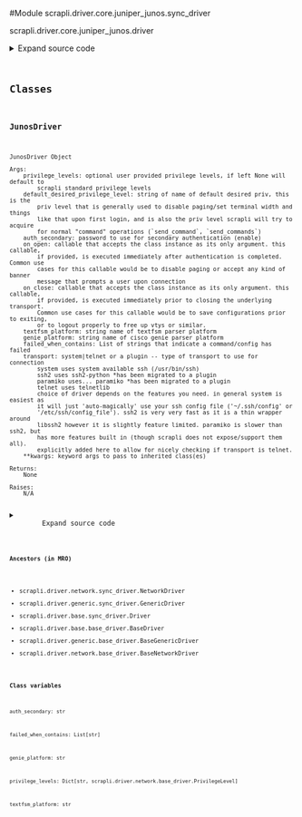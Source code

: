 <link rel="preload stylesheet" as="style" href="https://cdnjs.cloudflare.com/ajax/libs/10up-sanitize.css/11.0.1/sanitize.min.css" integrity="sha256-PK9q560IAAa6WVRRh76LtCaI8pjTJ2z11v0miyNNjrs=" crossorigin>
<link rel="preload stylesheet" as="style" href="https://cdnjs.cloudflare.com/ajax/libs/10up-sanitize.css/11.0.1/typography.min.css" integrity="sha256-7l/o7C8jubJiy74VsKTidCy1yBkRtiUGbVkYBylBqUg=" crossorigin>
<link rel="stylesheet preload" as="style" href="https://cdnjs.cloudflare.com/ajax/libs/highlight.js/10.1.1/styles/github.min.css" crossorigin>
<script defer src="https://cdnjs.cloudflare.com/ajax/libs/highlight.js/10.1.1/highlight.min.js" integrity="sha256-Uv3H6lx7dJmRfRvH8TH6kJD1TSK1aFcwgx+mdg3epi8=" crossorigin></script>
<script>window.addEventListener('DOMContentLoaded', () => hljs.initHighlighting())</script>















#Module scrapli.driver.core.juniper_junos.sync_driver

scrapli.driver.core.juniper_junos.driver

<details class="source">
    <summary>
        <span>Expand source code</span>
    </summary>
    <pre>
        <code class="python">
"""scrapli.driver.core.juniper_junos.driver"""
from copy import deepcopy
from typing import Any, Callable, Dict, List, Optional, Union

from scrapli.driver import NetworkDriver
from scrapli.driver.core.juniper_junos.base_driver import PRIVS
from scrapli.driver.network.base_driver import PrivilegeLevel


def junos_on_open(conn: NetworkDriver) -> None:
    """
    JunosDriver default on_open callable

    Args:
        conn: NetworkDriver object

    Returns:
        None

    Raises:
        N/A

    """
    conn.acquire_priv(desired_priv=conn.default_desired_privilege_level)
    conn.send_command(command="set cli complete-on-space off")
    conn.send_command(command="set cli screen-length 0")
    conn.send_command(command="set cli screen-width 511")


def junos_on_close(conn: NetworkDriver) -> None:
    """
    JunosDriver default on_close callable

    Args:
        conn: NetworkDriver object

    Returns:
        None

    Raises:
        N/A

    """
    conn.acquire_priv(desired_priv=conn.default_desired_privilege_level)
    conn.channel.write(channel_input="exit")
    conn.channel.send_return()


class JunosDriver(NetworkDriver):
    def __init__(
        self,
        host: str,
        privilege_levels: Optional[Dict[str, PrivilegeLevel]] = None,
        default_desired_privilege_level: str = "exec",
        port: int = 22,
        auth_username: str = "",
        auth_password: str = "",
        auth_private_key: str = "",
        auth_private_key_passphrase: str = "",
        auth_strict_key: bool = True,
        auth_bypass: bool = False,
        timeout_socket: float = 15.0,
        timeout_transport: float = 30.0,
        timeout_ops: float = 30.0,
        comms_return_char: str = "\n",
        comms_ansi: bool = False,
        ssh_config_file: Union[str, bool] = False,
        ssh_known_hosts_file: Union[str, bool] = False,
        on_init: Optional[Callable[..., Any]] = None,
        on_open: Optional[Callable[..., Any]] = None,
        on_close: Optional[Callable[..., Any]] = None,
        transport: str = "system",
        transport_options: Optional[Dict[str, Any]] = None,
        channel_log: Union[str, bool] = False,
        channel_lock: bool = False,
        auth_secondary: str = "",
        failed_when_contains: Optional[List[str]] = None,
        textfsm_platform: str = "juniper_junos",
        genie_platform: str = "",
    ):
        """
        JunosDriver Object

        Args:
            privilege_levels: optional user provided privilege levels, if left None will default to
                scrapli standard privilege levels
            default_desired_privilege_level: string of name of default desired priv, this is the
                priv level that is generally used to disable paging/set terminal width and things
                like that upon first login, and is also the priv level scrapli will try to acquire
                for normal "command" operations (`send_command`, `send_commands`)
            auth_secondary: password to use for secondary authentication (enable)
            on_open: callable that accepts the class instance as its only argument. this callable,
                if provided, is executed immediately after authentication is completed. Common use
                cases for this callable would be to disable paging or accept any kind of banner
                message that prompts a user upon connection
            on_close: callable that accepts the class instance as its only argument. this callable,
                if provided, is executed immediately prior to closing the underlying transport.
                Common use cases for this callable would be to save configurations prior to exiting,
                or to logout properly to free up vtys or similar.
            textfsm_platform: string name of textfsm parser platform
            genie_platform: string name of cisco genie parser platform
            failed_when_contains: List of strings that indicate a command/config has failed
            transport: system|telnet or a plugin -- type of transport to use for connection
                system uses system available ssh (/usr/bin/ssh)
                ssh2 uses ssh2-python *has been migrated to a plugin
                paramiko uses... paramiko *has been migrated to a plugin
                telnet uses telnetlib
                choice of driver depends on the features you need. in general system is easiest as
                it will just 'auto-magically' use your ssh config file ('~/.ssh/config' or
                '/etc/ssh/config_file'). ssh2 is very very fast as it is a thin wrapper around
                libssh2 however it is slightly feature limited. paramiko is slower than ssh2, but
                has more features built in (though scrapli does not expose/support them all).
                explicitly added here to allow for nicely checking if transport is telnet.
            **kwargs: keyword args to pass to inherited class(es)

        Returns:
            None

        Raises:
            N/A

        """
        if privilege_levels is None:
            privilege_levels = deepcopy(PRIVS)

        if on_open is None:
            on_open = junos_on_open
        if on_close is None:
            on_close = junos_on_close

        if failed_when_contains is None:
            failed_when_contains = [
                "is ambiguous",
                "No valid completions",
                "unknown command",
                "syntax error",
            ]

        super().__init__(
            host=host,
            port=port,
            auth_username=auth_username,
            auth_password=auth_password,
            auth_private_key=auth_private_key,
            auth_private_key_passphrase=auth_private_key_passphrase,
            auth_strict_key=auth_strict_key,
            auth_bypass=auth_bypass,
            timeout_socket=timeout_socket,
            timeout_transport=timeout_transport,
            timeout_ops=timeout_ops,
            comms_return_char=comms_return_char,
            comms_ansi=comms_ansi,
            ssh_config_file=ssh_config_file,
            ssh_known_hosts_file=ssh_known_hosts_file,
            on_init=on_init,
            on_open=on_open,
            on_close=on_close,
            transport=transport,
            transport_options=transport_options,
            channel_log=channel_log,
            channel_lock=channel_lock,
            privilege_levels=privilege_levels,
            default_desired_privilege_level=default_desired_privilege_level,
            auth_secondary=auth_secondary,
            failed_when_contains=failed_when_contains,
            textfsm_platform=textfsm_platform,
            genie_platform=genie_platform,
        )

        if "telnet" in self.transport_name:
            self.transport.username_prompt = "login:"

    def _abort_config(self) -> None:
        """
        Abort Junos configuration session

        Args:
            N/A

        Returns:
            None

        Raises:
            N/A

        """
        self.send_configs(["rollback 0", "exit"])
        self._current_priv_level = self.privilege_levels["exec"]
        </code>
    </pre>
</details>



## Classes

### JunosDriver


```text
JunosDriver Object

Args:
    privilege_levels: optional user provided privilege levels, if left None will default to
        scrapli standard privilege levels
    default_desired_privilege_level: string of name of default desired priv, this is the
        priv level that is generally used to disable paging/set terminal width and things
        like that upon first login, and is also the priv level scrapli will try to acquire
        for normal "command" operations (`send_command`, `send_commands`)
    auth_secondary: password to use for secondary authentication (enable)
    on_open: callable that accepts the class instance as its only argument. this callable,
        if provided, is executed immediately after authentication is completed. Common use
        cases for this callable would be to disable paging or accept any kind of banner
        message that prompts a user upon connection
    on_close: callable that accepts the class instance as its only argument. this callable,
        if provided, is executed immediately prior to closing the underlying transport.
        Common use cases for this callable would be to save configurations prior to exiting,
        or to logout properly to free up vtys or similar.
    textfsm_platform: string name of textfsm parser platform
    genie_platform: string name of cisco genie parser platform
    failed_when_contains: List of strings that indicate a command/config has failed
    transport: system|telnet or a plugin -- type of transport to use for connection
        system uses system available ssh (/usr/bin/ssh)
        ssh2 uses ssh2-python *has been migrated to a plugin
        paramiko uses... paramiko *has been migrated to a plugin
        telnet uses telnetlib
        choice of driver depends on the features you need. in general system is easiest as
        it will just 'auto-magically' use your ssh config file ('~/.ssh/config' or
        '/etc/ssh/config_file'). ssh2 is very very fast as it is a thin wrapper around
        libssh2 however it is slightly feature limited. paramiko is slower than ssh2, but
        has more features built in (though scrapli does not expose/support them all).
        explicitly added here to allow for nicely checking if transport is telnet.
    **kwargs: keyword args to pass to inherited class(es)

Returns:
    None

Raises:
    N/A
```

<details class="source">
    <summary>
        <span>Expand source code</span>
    </summary>
    <pre>
        <code class="python">
class JunosDriver(NetworkDriver):
    def __init__(
        self,
        host: str,
        privilege_levels: Optional[Dict[str, PrivilegeLevel]] = None,
        default_desired_privilege_level: str = "exec",
        port: int = 22,
        auth_username: str = "",
        auth_password: str = "",
        auth_private_key: str = "",
        auth_private_key_passphrase: str = "",
        auth_strict_key: bool = True,
        auth_bypass: bool = False,
        timeout_socket: float = 15.0,
        timeout_transport: float = 30.0,
        timeout_ops: float = 30.0,
        comms_return_char: str = "\n",
        comms_ansi: bool = False,
        ssh_config_file: Union[str, bool] = False,
        ssh_known_hosts_file: Union[str, bool] = False,
        on_init: Optional[Callable[..., Any]] = None,
        on_open: Optional[Callable[..., Any]] = None,
        on_close: Optional[Callable[..., Any]] = None,
        transport: str = "system",
        transport_options: Optional[Dict[str, Any]] = None,
        channel_log: Union[str, bool] = False,
        channel_lock: bool = False,
        auth_secondary: str = "",
        failed_when_contains: Optional[List[str]] = None,
        textfsm_platform: str = "juniper_junos",
        genie_platform: str = "",
    ):
        """
        JunosDriver Object

        Args:
            privilege_levels: optional user provided privilege levels, if left None will default to
                scrapli standard privilege levels
            default_desired_privilege_level: string of name of default desired priv, this is the
                priv level that is generally used to disable paging/set terminal width and things
                like that upon first login, and is also the priv level scrapli will try to acquire
                for normal "command" operations (`send_command`, `send_commands`)
            auth_secondary: password to use for secondary authentication (enable)
            on_open: callable that accepts the class instance as its only argument. this callable,
                if provided, is executed immediately after authentication is completed. Common use
                cases for this callable would be to disable paging or accept any kind of banner
                message that prompts a user upon connection
            on_close: callable that accepts the class instance as its only argument. this callable,
                if provided, is executed immediately prior to closing the underlying transport.
                Common use cases for this callable would be to save configurations prior to exiting,
                or to logout properly to free up vtys or similar.
            textfsm_platform: string name of textfsm parser platform
            genie_platform: string name of cisco genie parser platform
            failed_when_contains: List of strings that indicate a command/config has failed
            transport: system|telnet or a plugin -- type of transport to use for connection
                system uses system available ssh (/usr/bin/ssh)
                ssh2 uses ssh2-python *has been migrated to a plugin
                paramiko uses... paramiko *has been migrated to a plugin
                telnet uses telnetlib
                choice of driver depends on the features you need. in general system is easiest as
                it will just 'auto-magically' use your ssh config file ('~/.ssh/config' or
                '/etc/ssh/config_file'). ssh2 is very very fast as it is a thin wrapper around
                libssh2 however it is slightly feature limited. paramiko is slower than ssh2, but
                has more features built in (though scrapli does not expose/support them all).
                explicitly added here to allow for nicely checking if transport is telnet.
            **kwargs: keyword args to pass to inherited class(es)

        Returns:
            None

        Raises:
            N/A

        """
        if privilege_levels is None:
            privilege_levels = deepcopy(PRIVS)

        if on_open is None:
            on_open = junos_on_open
        if on_close is None:
            on_close = junos_on_close

        if failed_when_contains is None:
            failed_when_contains = [
                "is ambiguous",
                "No valid completions",
                "unknown command",
                "syntax error",
            ]

        super().__init__(
            host=host,
            port=port,
            auth_username=auth_username,
            auth_password=auth_password,
            auth_private_key=auth_private_key,
            auth_private_key_passphrase=auth_private_key_passphrase,
            auth_strict_key=auth_strict_key,
            auth_bypass=auth_bypass,
            timeout_socket=timeout_socket,
            timeout_transport=timeout_transport,
            timeout_ops=timeout_ops,
            comms_return_char=comms_return_char,
            comms_ansi=comms_ansi,
            ssh_config_file=ssh_config_file,
            ssh_known_hosts_file=ssh_known_hosts_file,
            on_init=on_init,
            on_open=on_open,
            on_close=on_close,
            transport=transport,
            transport_options=transport_options,
            channel_log=channel_log,
            channel_lock=channel_lock,
            privilege_levels=privilege_levels,
            default_desired_privilege_level=default_desired_privilege_level,
            auth_secondary=auth_secondary,
            failed_when_contains=failed_when_contains,
            textfsm_platform=textfsm_platform,
            genie_platform=genie_platform,
        )

        if "telnet" in self.transport_name:
            self.transport.username_prompt = "login:"

    def _abort_config(self) -> None:
        """
        Abort Junos configuration session

        Args:
            N/A

        Returns:
            None

        Raises:
            N/A

        """
        self.send_configs(["rollback 0", "exit"])
        self._current_priv_level = self.privilege_levels["exec"]
        </code>
    </pre>
</details>


#### Ancestors (in MRO)
- scrapli.driver.network.sync_driver.NetworkDriver
- scrapli.driver.generic.sync_driver.GenericDriver
- scrapli.driver.base.sync_driver.Driver
- scrapli.driver.base.base_driver.BaseDriver
- scrapli.driver.generic.base_driver.BaseGenericDriver
- scrapli.driver.network.base_driver.BaseNetworkDriver
#### Class variables

    
`auth_secondary: str`




    
`failed_when_contains: List[str]`




    
`genie_platform: str`




    
`privilege_levels: Dict[str, scrapli.driver.network.base_driver.PrivilegeLevel]`




    
`textfsm_platform: str`